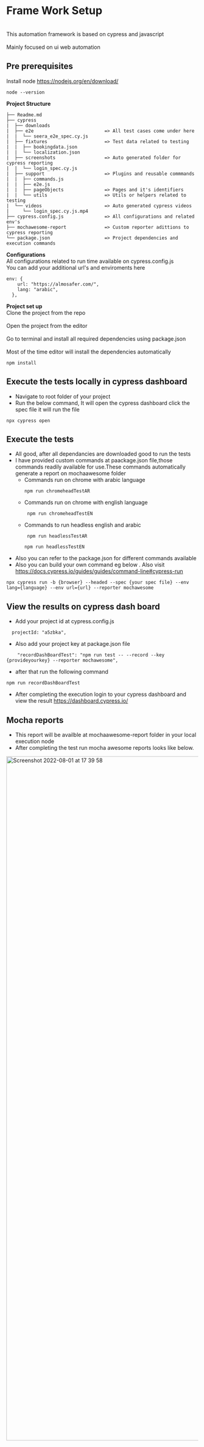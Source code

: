 # Frame Work Setup #
<br>This  automation framework is based on cypress and javascript</br>
<br>Mainly focused on ui web automation</br>

## Pre prerequisites ##
Install  node https://nodejs.org/en/download/

```
node --version

```

**Project Structure**
```
├── Readme.md
├── cypress
|  ├── downloads
|  ├── e2e                          => All test cases come under here
|  |  └── seera_e2e_spec.cy.js
|  ├── fixtures                     => Test data related to testing
|  |  ├── bookingdata.json
|  |  └── localization.json
|  ├── screenshots                  => Auto generated folder for cypress reporting
|  |  └── login_spec.cy.js
|  ├── support                      => Plugins and reusable commmands
|  |  ├── commands.js
|  |  ├── e2e.js
|  |  ├── pageObjects               => Pages and it's identifiers
|  |  └── utils                     => Utils or helpers related to testing
|  └── videos                       => Auto generated cypress videos
|     └── login_spec.cy.js.mp4
├── cypress.config.js               => All configurations and related env's
├── mochawesome-report              => Custom reporter adittions to cypress reporting
└── package.json                    => Project dependencies and execution commands
```

**Configurations**
<br>All configurations related to run time available on cypress.config.js 
<br>You can add your additional url's and enviroments here
```
env: {
    url: "https://almosafer.com/",
    lang: "arabic",
  },
```

**Project set up**
<br>Clone the project from the repo</br>
<br>Open the project from the editor </br>
<br>Go to terminal and install all required dependencies using package.json </br>
<br>Most of the time editor will install the dependencies automatically</br>
```
npm install
```
## Execute the tests locally in cypress dashboard ##
*  Navigate to root folder of your project
* Run the below command, It will open the cypress dashboard  click the spec file it will run the file

```
npx cypress open
```

## Execute the tests ##
* All good, after all dependancies are downloaded good to run the tests
* I have provided custom commands at paackage.json file,those commands readily available for use.These commands automatically generate a report on mochaawesome folder
    *   Commands run on chrome with arabic language
        ```
        npm run chromeheadTestAR
        ```
    *   Commands run on chrome with english language
        ```
         npm run chromeheadTestEN
        ```
    *  Commands to run headless english and arabic
        ```
         npm run headlessTestAR
        ```
        ```
        npm run headlessTestEN
        ```
* Also you can refer to the package.json for different commands available
* Also you can build your own command eg below . Also  visit https://docs.cypress.io/guides/guides/command-line#cypress-run
```
npx cypress run -b {browser} --headed --spec {your spec file} --env lang={language} --env url={url} --reporter mochawesome
```

## View the results on cypress dash board ##
* Add your project id at cypress.config.js
```
  projectId: "a5zbka",

```
* Also add your project key at package.json file
```
    "recordDashBoardTest": "npm run test -- --record --key {provideyourkey} --reporter mochawesome",
```
* after that run the following command
```
npm run recordDashBoardTest
```
* After completing the execution login to your cypress dashboard and view the result https://dashboard.cypress.io/

## Mocha reports ##
* This report will be availble at mochaawesome-report folder in your local execution node
* After completing the  test run mocha awesome reports looks like below.
<img width="1790" alt="Screenshot 2022-08-01 at 17 39 58" src="https://user-images.githubusercontent.com/5151534/182146828-b69a5286-d3f5-494b-84b8-6d0854678f9f.png">

